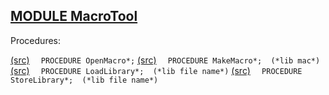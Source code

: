 
## [MODULE MacroTool](https://github.com/io-core/Draw/blob/main/MacroTool.Mod)

Procedures:

[(src)](https://github.com/io-core/Draw/blob/main/MacroTool.Mod#L5) `  PROCEDURE OpenMacro*;`
[(src)](https://github.com/io-core/Draw/blob/main/MacroTool.Mod#L19) `  PROCEDURE MakeMacro*;  (*lib mac*)`
[(src)](https://github.com/io-core/Draw/blob/main/MacroTool.Mod#L51) `  PROCEDURE LoadLibrary*;  (*lib file name*)`
[(src)](https://github.com/io-core/Draw/blob/main/MacroTool.Mod#L61) `  PROCEDURE StoreLibrary*;  (*lib file name*)`
